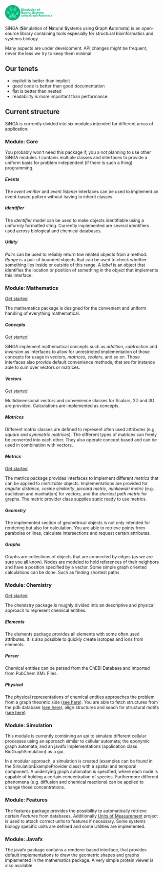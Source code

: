<img src="singa_logo_text.png" height="50"/>

SiNGA (**Si**mulation of **N**atural **S**ystems using **G**raph **A**utomata) is an open-source library containing
tools especially for structural bioinformatics and systems biology.

Many aspects are under development. API changes might be frequent, never the less we try to keep them minimal.

## Our tenets
* explicit is better than implicit
* good code is better than good documentation
* flat is better than nested
* readability is more important than performance

## Current structure
SiNGA is currently divided into six modules intended for different areas of application.

### Module: Core 
You probably won't need this package if, you a not planning to use other SiNGA modules. I contains multiple classes
and interfaces to provide a uniform basis for problem independent (if there is such a thing) programming.

##### Events
The *event emitter* and *event listener* interfaces can be used to implement an event-based pattern without having to
inherit classes.

##### Identifier
The *identifier* model can be used to make objects identifiable using a uniformly formatted sting. Currently 
implemented are several identifiers used across biological and chemical databases.

##### Utility
*Pair*s can be used to reliably return tow related objects from a method.
*Range* is a pair of bounded objects that can be used to check whether something lies inside or outside of this range.
A *label* is an object that identifies the location or position of something in the object that implements this interface.

### Module: Mathematics
[Get started](https://github.com/cleberecht/singa/wiki/Mathematics-(Package))

The mathematics package is designed for the convenient and uniform handling of everything mathematical.

##### Concepts
[Get started](https://github.com/cleberecht/singa/wiki/Concepts-(Mathematics))

SiNGA implement mathematical concepts such as *addition*, *subtraction* and *inversion* as interfaces to allow for
unrestricted implementation of those concepts for usage in *vectors*, *matrices*, *scalars*, and so on. Those
interfaces also provide default convenience methods, that are for instance able to sum over vectors or matrices.

##### Vectors
[Get started](https://github.com/cleberecht/singa/wiki/Vectors-(Mathematics))

Multidimensional vectors and convenience classes for Scalars, 2D and 3D are provided. Calculations are implemented as 
concepts. 

##### Matrices
Different matrix classes are defined to represent often used attributes (e.g. *square* and *symmetric matrices*). The
different types of matrices can freely be converted into each other. They also operate concept based and can be used in
combination with vectors.

##### Metrics
[Get started](https://github.com/cleberecht/singa/wiki/Metrics-(Mathematics))

The metrics package provides interfaces to implement different *metrics* that can be applied to *metrizable* objects.
Implementations are provided for *angular distance*, *cosine similarity*, *jaccard metric*, *minkowski metric* 
(e.g. euclidean and manhattan) for vectors, and the *shortest path metric* for graphs. The metric provider class
supplies static ready to use metrics.

##### Geometry
The implemented section of geometrical objects is not only intended for rendering but also for calculation. You are
able to retrieve points from parabolas or lines, calculate intersections and request certain attributes.

##### Graphs
Graphs are collections of objects that are connected by edges (as we are sure you all know). Nodes are modeled to hold
references of their neighbors and have a position specified by a vector. Some simple graph oriented calculations can
be done. Such as finding shortest paths

### Module: Chemistry
[Get started](https://github.com/cleberecht/singa/wiki/Chemistry-(Package))

The chemistry package is roughly divided into an descriptive and physical approach to represent chemical entities.

##### Elements
The elements package provides all elements with some often used attributes. It is also possible to quickly create
isotopes and ions from elements.

##### Parser
Chemical entities can be parsed from the ChEBI Database and imported from PubChem XML Files.

##### Physical
The physical representations of chemical entities approaches the problem from a graph theoretic side 
([see here](https://github.com/cleberecht/singa/wiki/Structure-model-(Chemistry))).
You are able to fetch structures from the pdb database 
([see here](https://github.com/cleberecht/singa/wiki/Structure-model-(Chemistry))), align structures and seach for
structural motifs ([see here](https://github.com/cleberecht/singa/wiki/Structure-Alignments-(Chemistry))).

### Module: Simulation
This module is currently combining an api to simulate different cellular processes using an approach similar to 
cellular automata; the eponymic graph automata, and an javafx implementations (application class BioGraphSimulation)
as a gui.

In a modular approach, a simulation is created (examples can be found in the SimulationExampleProvider class)
with a spatial and temporal component. A underlying graph automaton is specified, where each node is capable of
holding a certain concentration of species. Furthermore different phenomena (e.g. diffusion and chemical reactions)
can be applied to change those concentrations.

### Module: Features
The features package provides the possibility to automatically retrieve certain *Features* from databases. Additionally
[Units of Measurement](https://github.com/unitsofmeasurement) project is used to attach correct units to features if
necessary. Some systems biology specific units are defined and some Utilities are implemented.

### Module: Javafx
The javafx package contains a renderer based interface, that provides default implementations to draw the
geometric shapes and graphs implemented in the mathematics package. A very simple protein viewer is also available.
